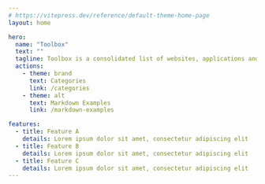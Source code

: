 ```yaml
---
# https://vitepress.dev/reference/default-theme-home-page
layout: home

hero:
  name: "Toolbox"
  text: ""
  tagline: Toolbox is a consolidated list of websites, applications and tools from across the internet
  actions:
    - theme: brand
      text: Categories
      link: /categories
    - theme: alt
      text: Markdown Examples
      link: /markdown-examples

features:
  - title: Feature A
    details: Lorem ipsum dolor sit amet, consectetur adipiscing elit
  - title: Feature B
    details: Lorem ipsum dolor sit amet, consectetur adipiscing elit
  - title: Feature C
    details: Lorem ipsum dolor sit amet, consectetur adipiscing elit
---
```


